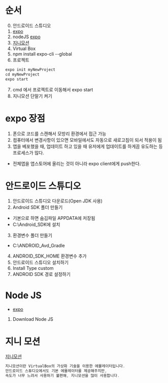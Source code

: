 # 순서
0. 안드로이드 스튜디오
1.  [expo](https://expo.io/learn)
2. nodeJS [expo](https://expo.io/learn)
3. [지니모션](https://park0422.tistory.com/5)
4. Virtual Box
5. npm install expo-cli --global
6. 프로젝트
```java
expo init myNewProject
cd myNewProject
expo start
```
7. cmd 에서 프로젝트로 이동해서 expo start
8. 지니모션 단말기 켜기

# expo 장점
1. 폰으로 코드를 스캔해서 모방리 환경에서 접근 가능
2. 컴퓨터에서 변경사항이 있으면 모바일에서도 자동으로 새로고침이 되서 적용이 됨
3. 앱을 베포했을 때, 업데이트 하고 있을 때 유저에게 업데이트를 하게끔 유도하는 등 프로세스가 많다.
  * 전체앱을 앱스토어에 올리는 것이 아니라 expo client에게 push한다.
  
  
# 안드로이드 스튜디오
1. 안드로이드 스튜디오 다운로드(Open JDK 사용)
2. Android SDK 폴더 만들기
 * 기본으로 하면 숨김파일 APPDATA에 저장됨
 * C:\Android_SDK에 설치
3. 환경변수 폴더 만들기
 * C:\ANDROID_Avd_Gradle
4. ANDROID_SDK_HOME 환경변수 추가
5. 안드로이드 스튜디오 설치하기
6. Install Type custom
7. ANDROID SDK 경로 설정하기  
  
# Node JS
* [expo](https://expo.io/learn)
1. Download Node JS


# 지니 모션
[지니모션](https://park0422.tistory.com/5)
```java
지니모션이란 VirtualBox의 가상화 기술을 이용한 에뮬레이터입니다. 
안드로이드 스튜디오에서도 기본 에뮬레이터를 제공해주지만,
속도가 너무 느려서 사용하기 불편해, 지니모션을 많이 사용합니다.  
```
